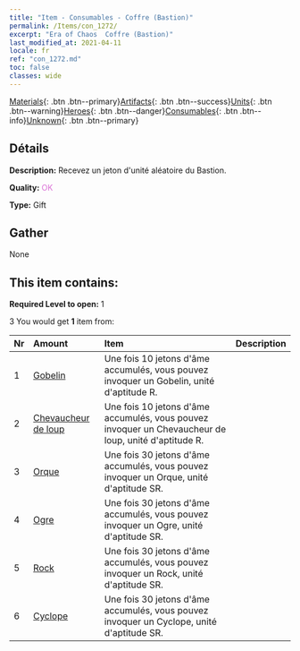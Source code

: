 ```yaml
---
title: "Item - Consumables - Coffre (Bastion)"
permalink: /Items/con_1272/
excerpt: "Era of Chaos  Coffre (Bastion)"
last_modified_at: 2021-04-11
locale: fr
ref: "con_1272.md"
toc: false
classes: wide
---
```

 [Materials](/fr/Items/){: .btn .btn--primary}[Artifacts](/fr/Items/Artifacts/){: .btn .btn--success}[Units](/fr/Items/Units/){: .btn .btn--warning}[Heroes](/fr/Items/Heroes/){: .btn .btn--danger}[Consumables](/fr/Items/Consumables/){: .btn .btn--info}[Unknown](/fr/Items/Unknown/){: .btn .btn--primary}

## Détails
 **Description:** Recevez un jeton d'unité aléatoire du Bastion.

 **Quality:** <span style="color: #DA70D6">OK</span>

 **Type:** Gift

## Gather

  None

## This item contains:

 **Required Level to open:** 1

 3 You would get **1** item  from:

  | Nr | Amount |     Item    | Description |
  |:---|:-------|:------------|:-----------:|
  | 1 | [Gobelin](/fr/Items/unt_217/) | Une fois 10 jetons d'âme accumulés, vous pouvez invoquer un Gobelin, unité d'aptitude R. | 
  | 2 | [Chevaucheur de loup](/fr/Items/unt_218/) | Une fois 10 jetons d'âme accumulés, vous pouvez invoquer un Chevaucheur de loup, unité d'aptitude R. | 
  | 3 | [Orque](/fr/Items/unt_219/) | Une fois 30 jetons d'âme accumulés, vous pouvez invoquer un Orque, unité d'aptitude SR. | 
  | 4 | [Ogre](/fr/Items/unt_220/) | Une fois 30 jetons d'âme accumulés, vous pouvez invoquer un Ogre, unité d'aptitude SR. | 
  | 5 | [Rock](/fr/Items/unt_221/) | Une fois 30 jetons d'âme accumulés, vous pouvez invoquer un Rock, unité d'aptitude SR. | 
  | 6 | [Cyclope](/fr/Items/unt_222/) | Une fois 30 jetons d'âme accumulés, vous pouvez invoquer un Cyclope, unité d'aptitude SR. | 
